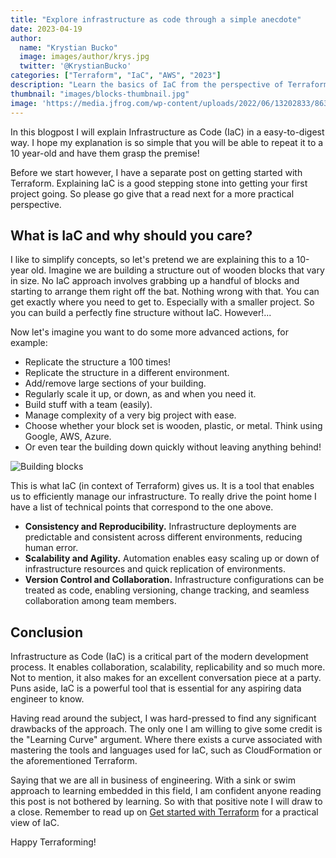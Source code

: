```yaml
---
title: "Explore infrastructure as code through a simple anecdote"
date: 2023-04-19
author: 
  name: "Krystian Bucko"
  image: images/author/krys.jpg
  twitter: '@KrystianBucko'
categories: ["Terraform", "IaC", "AWS", "2023"]
description: "Learn the basics of IaC from the perspective of Terraform"
thumbnail: "images/blocks-thumbnail.jpg"
image: 'https://media.jfrog.com/wp-content/uploads/2022/06/13202833/863x300-1.png' 
---
```


In this blogpost I will explain Infrastructure as Code (IaC) in a easy-to-digest way. I hope my explanation is so simple that you will be able to repeat it to a 10 year-old and have them grasp the premise!

Before we start however, I have a separate post on getting started with Terraform. Explaining IaC is a good stepping stone into getting your first project going. So please go give that a read next for a more practical perspective. 

## What is IaC and why should you care? 

I like to simplify concepts, so let's pretend we are explaining this to a 10-year old. Imagine we are building a structure out of wooden blocks that vary in size. No IaC approach involves grabbing up a handful of blocks and starting to arrange them right off the bat. Nothing wrong with that. You can get exactly where you need to get to. Especially with a smaller project. So you can build a perfectly fine structure without IaC. However!...

Now let's imagine you want to do some more advanced actions, for example:
- Replicate the structure a 100 times!
- Replicate the structure in a different environment.
- Add/remove large sections of your building.
- Regularly scale it up, or down, as and when you need it.
- Build stuff with a team (easily).
- Manage complexity of a very big project with ease.
- Choose whether your block set is wooden, plastic, or metal. Think using Google, AWS, Azure. 
- Or even tear the building down quickly without leaving anything behind!

![Building blocks](/images/blocks-thumbnail.jpg)

This is what IaC (in context of Terraform) gives us. It is a tool that enables us to efficiently manage our infrastructure. To really drive the point home I have a list of technical points that correspond to the one above. 

- <strong>Consistency and Reproducibility.</strong> Infrastructure deployments are predictable and consistent across different environments, reducing human error.
- <strong>Scalability and Agility.</strong> Automation enables easy scaling up or down of infrastructure resources and quick replication of environments.
- <strong>Version Control and Collaboration.</strong> Infrastructure configurations can be treated as code, enabling versioning, change tracking, and seamless collaboration among team members.

## Conclusion

Infrastructure as Code (IaC) is a critical part of the modern development process. It enables collaboration, scalability, replicability and so much more. Not to mention, it also makes for an excellent conversation piece at a party. Puns aside, IaC is a powerful tool that is essential for any aspiring data engineer to know. 

Having read around the subject, I was hard-pressed to find any significant drawbacks of the approach. The only one I am willing to give some credit is the "Learning Curve" argument. Where there exists a curve associated with mastering the tools and languages used for IaC, such as CloudFormation or the aforementioned Terraform.

Saying that we are all in business of engineering. With a sink or swim approach to learning embedded in this field, I am confident anyone reading this post is not bothered by learning. So with that positive note I will draw to a close. Remember to read up on [Get started with Terraform](/blog/2023/05/create-your-first-project-with-terraform/) for a practical view of IaC.

Happy Terraforming!
